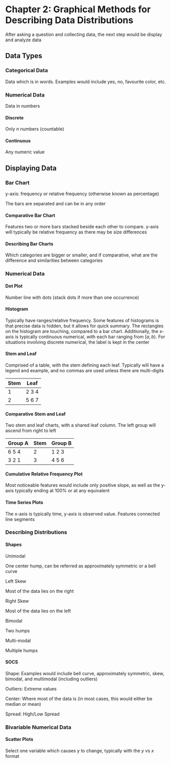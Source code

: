 # Chapter 2: Graphical Methods for Describing Data Distributions

After asking a question and collecting data, the next step would be display and analyze data

## Data Types

### Categorical Data

Data which is in words. Examples would include yes, no, favourite color, etc.

### Numerical Data

Data in numbers

#### Discrete

Only $n$ numbers (countable)

#### Continuous

Any numeric value

## Displaying Data

### Bar Chart

y-axis: frequency or relative frequency (otherwise known as percentage)

The bars are separated and can be in any order

#### Comparative Bar Chart

Features two or more bars stacked beside each other to compare. y-axis will typically be relative frequency as there may be size differences

#### Describing Bar Charts

Which categories are bigger or smaller, and if comparative, what are the difference and similarities between categories

### Numerical Data

#### Dot Plot

Number line with dots (stack dots if more than one occurrence)

#### Histogram

Typically have ranges/relative frequency. Some features of histograms is that precise data is hidden, but it allows for quick summary. The rectangles on the histogram are touching, compared to a bar chart. Additionally, the x-axis is typically continuous numerical, with each bar ranging from $[a,b)$. For situations involving discrete numerical, the label is kept in the center

#### Stem and Leaf

Comprised of a table, with the stem defining each leaf. Typically will have a legend and example, and no commas are used unless there are multi-digits

| Stem | Leaf |
| --- | --- |
| 1 | 2 3 4 |
| 2 | 5 6 7 |

#### Comparative Stem and Leaf

Two stem and leaf charts, with a shared leaf column. The left group will ascend from right to left

| Group A | Stem | Group B |
| --- | --- | --- |
| 6 5 4 | 2 | 1 2 3 |
| 3 2 1 | 3 | 4 5 6 |

#### Cumulative Relative Frequency Plot

Most noticeable features would include only positive slope, as well as the y-axis typically ending at 100% or at any equivalent

#### Time Series Plots

The x-axis is typically time, y-axis is observed value. Features connected line segments

### Describing Distributions

#### Shapes

Unimodal

One center hump, can be referred as approximately symmetric or a bell curve

Left Skew

Most of the data lies on the right

Right Skew

Most of the data lies on the left

Bimodal

Two humps

Multi-modal

Multiple humps

#### SOCS

Shape: Examples would include bell curve, approximately symmetric, skew, bimodal, and multimodal (including outliers)

Outliers: Extreme values

Center: Where most of the data is (in most cases, this would either be median or mean)

Spread: High/Low Spread

### Bivariable Numerical Data

#### Scatter Plots

Select one variable which causes y to change, typically with the $y \text{ vs } x$ format